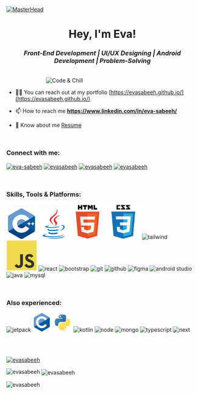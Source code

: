 [![MasterHead](https://mir-s3-cdn-cf.behance.net/project_modules/fs/54b6c068097599.5b50bca476b9b.gif)](https://evasabeeh.io)

<h1 align="center">Hey, I'm Eva!</h1>
<h3 align="center"><em>Front-End Development | UI/UX Designing | Android Development | Problem-Solving</em></h3>
<br>
<img align="right" alt="Code & Chill" width="400" src="https://miro.medium.com/v2/resize:fit:1400/1*cfmRtbFOaB8q1Icn8EBsjw.png">
<br>


- 👨‍💻 You can reach out at my portfolio [https://evasabeeh.github.io/](https://evasabeeh.github.io/)

- 📫 How to reach me **https://www.linkedin.com/in/eva-sabeeh/**

- 📄 Know about me [Resume](https://drive.google.com/file/d/1bl4uwfV8MdEZQ8FeSAEiLNzOOcW1i6xC/view?usp=drive_link)
<br>
<h3 align="left">Connect with me:</h3>
<p align="left">
<a href="https://linkedin.com/in/eva-sabeeh" target="blank"><img align="center" src="https://raw.githubusercontent.com/rahuldkjain/github-profile-readme-generator/master/src/images/icons/Social/linked-in-alt.svg" alt="eva-sabeeh" height="70" width="70" /></a>
<a href="https://www.hackerrank.com/evasabeeh" target="blank"><img align="center" src="https://raw.githubusercontent.com/rahuldkjain/github-profile-readme-generator/master/src/images/icons/Social/hackerrank.svg" alt="evasabeeh" height="70" width="70" /></a>
<a href="https://www.leetcode.com/evasabeeh" target="blank"><img align="center" src="https://raw.githubusercontent.com/rahuldkjain/github-profile-readme-generator/master/src/images/icons/Social/leet-code.svg" alt="evasabeeh" height="70" width="70" /></a>
<a href="https://www.geeksforgeeks.org/user/evas190401/" target="blank"><img align="center" src="https://raw.githubusercontent.com/rahuldkjain/github-profile-readme-generator/master/src/images/icons/Social/geeks-for-geeks.svg" alt="evasabeeh" height="70" width="70" /></a>
</p>
<br>
<h3 align="left">Skills, Tools & Platforms:</h3>
<p align="left">
<img src="https://raw.githubusercontent.com/devicons/devicon/master/icons/cplusplus/cplusplus-original.svg" alt="cplusplus" width="80" height="80"/> 
<img src="https://raw.githubusercontent.com/devicons/devicon/master/icons/java/java-original.svg" alt="java" width="80" height="80"/>
<img src="https://raw.githubusercontent.com/devicons/devicon/master/icons/html5/html5-original-wordmark.svg" alt="html5" width="90" height="90"/> 
<img src="https://raw.githubusercontent.com/devicons/devicon/master/icons/css3/css3-original-wordmark.svg" alt="css3" width="90" height="90"/>
<img src="https://tailwindcss.com/_next/static/media/tailwindcss-mark.3c5441fc7a190fb1800d4a5c7f07ba4b1345a9c8.svg" alt="tailwind" width="80" height="80"/> 
<img src="https://raw.githubusercontent.com/devicons/devicon/master/icons/javascript/javascript-original.svg" alt="javascript" width="80" height="80"/>
<img src="https://upload.wikimedia.org/wikipedia/commons/thumb/a/a7/React-icon.svg/768px-React-icon.svg.png" alt="react" width="80" height="80"/>
<img src="https://upload.wikimedia.org/wikipedia/commons/thumb/b/b2/Bootstrap_logo.svg/768px-Bootstrap_logo.svg.png?20210507000024" alt="bootstrap" width="80" height="80"/>
<img src="https://www.vectorlogo.zone/logos/git-scm/git-scm-icon.svg" alt="git" width="80" height="80"/> 
<img src="https://uxwing.com/wp-content/themes/uxwing/download/brands-and-social-media/github-white-icon.png" alt="github" width="80" height="80"/>
<img src="https://www.vectorlogo.zone/logos/figma/figma-icon.svg" alt="figma" width="80" height="80"/> 
<img src="https://uxwing.com/wp-content/themes/uxwing/download/brands-and-social-media/android-studio-icon.png" alt="android studio" width="80" height="80"/> 
<img src="https://uxwing.com/wp-content/themes/uxwing/download/brands-and-social-media/visual-studio-code-icon.png" alt="java" width="80" height="80"/> 
<img src="https://pngimg.com/uploads/mysql/mysql_PNG23.png" alt="mysql" width="80" height="80"/> 
</p>
<br>

<h3 align="left">Also experienced:</h3>
<p align="left">
<img src="https://developers.google.com/static/focus/images/jetpack-comp.png" alt="jetpack" width="50" height="50"/> 
<img src="https://raw.githubusercontent.com/devicons/devicon/master/icons/c/c-original.svg" alt="c" width="50" height="50"/> 
<img src="https://raw.githubusercontent.com/devicons/devicon/master/icons/python/python-original.svg" alt="python" width="50" height="50"/> 
<img src="https://www.vectorlogo.zone/logos/kotlinlang/kotlinlang-icon.svg" alt="kotlin" width="50" height="50"/> 
<img src="https://static-00.iconduck.com/assets.00/node-js-icon-1817x2048-g8tzf91e.png" alt="node" width="50" height="50"/> 
<img src="https://cdn.iconscout.com/icon/free/png-256/free-mongodb-logo-icon-download-in-svg-png-gif-file-formats--wordmark-programming-langugae-freebies-pack-logos-icons-1175140.png?f=webp" alt="mongo" width="50" height="50"/>
<img src="https://upload.wikimedia.org/wikipedia/commons/thumb/4/4c/Typescript_logo_2020.svg/2048px-Typescript_logo_2020.svg.png" alt="typescript" width="50" height="50"/>
<img src="https://img.icons8.com/fluent-systems-filled/512/FFFFFF/nextjs.png" alt="next" width="60" height="60"/> 
</p>
<br><br>

<p align="left"> <a href="https://github.com/ryo-ma/github-profile-trophy"><img src="https://github-profile-trophy.vercel.app/?username=evasabeeh" alt="evasabeeh" /></a> </p>

<p><img align="left" src="https://github-readme-stats.vercel.app/api/top-langs?username=evasabeeh&show_icons=true&locale=en&layout=compact" alt="evasabeeh" /></p>

<p>&nbsp;<img align="center" src="https://github-readme-stats.vercel.app/api?username=evasabeeh&show_icons=true&locale=en" alt="evasabeeh" /></p>

<p><img align="center" src="https://github-readme-streak-stats.herokuapp.com/?user=evasabeeh&" alt="evasabeeh" /></p>
